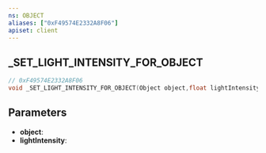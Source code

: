 ```yaml
---
ns: OBJECT
aliases: ["0xF49574E2332A8F06"]
apiset: client
---
```

## _SET_LIGHT_INTENSITY_FOR_OBJECT

```c
// 0xF49574E2332A8F06
void _SET_LIGHT_INTENSITY_FOR_OBJECT(Object object,float lightIntensity);
```


## Parameters
* **object**:
* **lightIntensity**:



